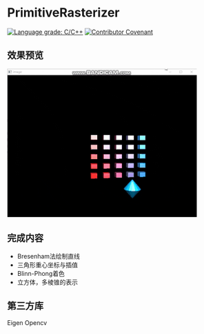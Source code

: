 # PrimitiveRasterizer  
[![Language grade: C/C++](https://img.shields.io/lgtm/grade/cpp/g/Meidozuki/PrimitiveRasterizer.svg?logo=lgtm&logoWidth=18)](https://lgtm.com/projects/g/Meidozuki/PrimitiveRasterizer/context:cpp)
[![Contributor Covenant](https://img.shields.io/badge/Contributor%20Covenant-2.1-4baaaa.svg)](CODE_OF_CONDUCT.md)

## 效果预览  
![image](./markdown_img/phong-shading.gif)

## 完成内容  
* Bresenham法绘制直线
* 三角形重心坐标与插值
* Blinn-Phong着色
* 立方体，多棱锥的表示

## 第三方库  
Eigen
Opencv